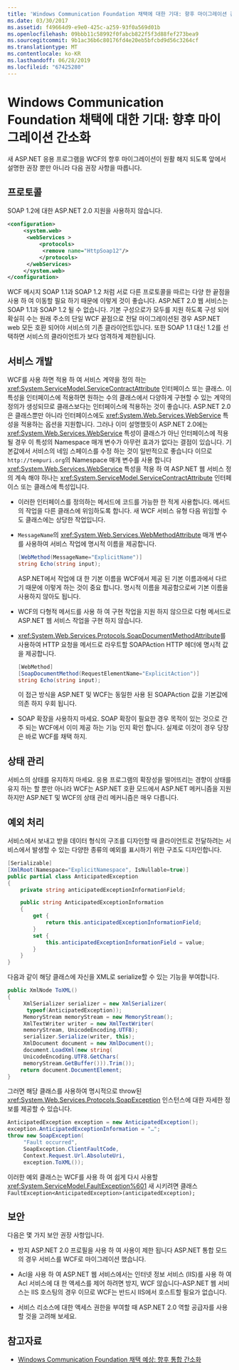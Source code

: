 ```yaml
---
title: 'Windows Communication Foundation 채택에 대한 기대: 향후 마이그레이션 간소화'
ms.date: 03/30/2017
ms.assetid: f49664d9-e9e0-425c-a259-93f0a569d01b
ms.openlocfilehash: 09bbb11c58992f0fabcb822f5f3d88fef273bea9
ms.sourcegitcommit: 9b1ac36b6c80176fd4e20eb5bfcbd9d56c3264cf
ms.translationtype: MT
ms.contentlocale: ko-KR
ms.lasthandoff: 06/28/2019
ms.locfileid: "67425280"
---
```

# <a name="anticipating-adopting-the-windows-communication-foundation-easing-future-migration"></a>Windows Communication Foundation 채택에 대한 기대: 향후 마이그레이션 간소화
새 ASP.NET 응용 프로그램을 WCF의 향후 마이그레이션이 원활 해지 되도록 앞에서 설명한 권장 뿐만 아니라 다음 권장 사항을 따릅니다.  
  
## <a name="protocols"></a>프로토콜  
 SOAP 1.2에 대한 ASP.NET 2.0 지원을 사용하지 않습니다.  
  
```xml  
<configuration>  
     <system.web>  
      <webServices >  
          <protocols>  
           <remove name="HttpSoap12"/>  
          </protocols>    
      </webServices>  
     </system.web>   
</configuration>  
```  
  
 WCF 메시지 SOAP 1.1과 SOAP 1.2 처럼 서로 다른 프로토콜을 따르는 다양 한 끝점을 사용 하 여 이동할 필요 하기 때문에 이렇게 것이 좋습니다. ASP.NET 2.0 웹 서비스는 SOAP 1.1과 SOAP 1.2 될 수 없습니다. 기본 구성으로가 모두를 지원 하도록 구성 되어 확실히 수는 원래 주소의 단일 WCF 끝점으로 전달 마이그레이션된 경우 ASP.NET web 모든 호환 되어야 서비스의 기존 클라이언트입니다. 또한 SOAP 1.1 대신 1.2를 선택하면 서비스의 클라이언트가 보다 엄격하게 제한됩니다.  
  
## <a name="service-development"></a>서비스 개발  
 WCF를 사용 하면 적용 하 여 서비스 계약을 정의 하는 <xref:System.ServiceModel.ServiceContractAttribute> 인터페이스 또는 클래스. 이 특성을 인터페이스에 적용하면 원하는 수의 클래스에서 다양하게 구현할 수 있는 계약의 정의가 생성되므로 클래스보다는 인터페이스에 적용하는 것이 좋습니다. ASP.NET 2.0은 클래스뿐만 아니라 인터페이스에도 <xref:System.Web.Services.WebService> 특성을 적용하는 옵션을 지원합니다. 그러나 이미 설명했듯이 ASP.NET 2.0에는 <xref:System.Web.Services.WebService> 특성이 클래스가 아닌 인터페이스에 적용될 경우 이 특성의 Namespace 매개 변수가 아무런 효과가 없다는 결점이 있습니다. 기본값에서 서비스의 네임 스페이스를 수정 하는 것이 일반적으로 좋습니다 이므로 `http://tempuri.org`의 Namespace 매개 변수를 사용 합니다 <xref:System.Web.Services.WebService> 특성을 적용 하 여 ASP.NET 웹 서비스 정의 계속 해야 하나는 <xref:System.ServiceModel.ServiceContractAttribute> 인터페이스 또는 클래스에 특성입니다.  
  
- 이러한 인터페이스를 정의하는 메서드에 코드를 가능한 한 적게 사용합니다. 메서드의 작업을 다른 클래스에 위임하도록 합니다. 새 WCF 서비스 유형 다음 위임할 수도 클래스에는 상당한 작업입니다.  
  
- `MessageName`의 <xref:System.Web.Services.WebMethodAttribute> 매개 변수를 사용하여 서비스 작업에 명시적 이름을 제공합니다.  
  
    ```csharp  
    [WebMethod(MessageName="ExplicitName")]  
    string Echo(string input);  
    ```  
  
     ASP.NET에서 작업에 대 한 기본 이름을 WCF에서 제공 된 기본 이름과에서 다르기 때문에 이렇게 하는 것이 중요 합니다. 명시적 이름을 제공함으로써 기본 이름을 사용하지 않아도 됩니다.  
  
- WCF의 다형적 메서드를 사용 하 여 구현 작업을 지원 하지 않으므로 다형 메서드로 ASP.NET 웹 서비스 작업을 구현 하지 않습니다.  
  
- <xref:System.Web.Services.Protocols.SoapDocumentMethodAttribute>를 사용하여 HTTP 요청을 메서드로 라우트할 SOAPAction HTTP 헤더에 명시적 값을 제공합니다.  
  
    ```csharp  
    [WebMethod]  
    [SoapDocumentMethod(RequestElementName="ExplicitAction")]  
    string Echo(string input);  
    ```  
  
     이 접근 방식을 ASP.NET 및 WCF는 동일한 사용 된 SOAPAction 값을 기본값에 의존 하지 우회 됩니다.  
  
- SOAP 확장을 사용하지 마세요. SOAP 확장이 필요한 경우 목적이 있는 것으로 간주 되는 WCF에서 이미 제공 하는 기능 인지 확인 합니다. 실제로 이것이 경우 당장은 바로 WCF를 채택 하지.  
  
## <a name="state-management"></a>상태 관리  
 서비스의 상태를 유지하지 마세요. 응용 프로그램의 확장성을 떨어뜨리는 경향이 상태를 유지 하는 할 뿐만 아니라 WCF는 ASP.NET 호환 모드에서 ASP.NET 메커니즘을 지원 하지만 ASP.NET 및 WCF의 상태 관리 메커니즘은 매우 다릅니다.  
  
## <a name="exception-handling"></a>예외 처리  
 서비스에서 보내고 받을 데이터 형식의 구조를 디자인할 때 클라이언트로 전달하려는 서비스에서 발생할 수 있는 다양한 종류의 예외를 표시하기 위한 구조도 디자인합니다.  
  
```csharp  
[Serializable]  
[XmlRoot(Namespace="ExplicitNamespace", IsNullable=true)]  
public partial class AnticipatedException 
{ 
    private string anticipatedExceptionInformationField;  

    public string AnticipatedExceptionInformation 
    {  
        get {   
            return this.anticipatedExceptionInformationField;  
        }  
        set {  
            this.anticipatedExceptionInformationField = value;  
        }  
    }  
}  
```  
  
 다음과 같이 해당 클래스에 자신을 XML로 serialize할 수 있는 기능을 부여합니다.  
  
```csharp  
public XmlNode ToXML()  
{  
     XmlSerializer serializer = new XmlSerializer(  
      typeof(AnticipatedException));  
     MemoryStream memoryStream = new MemoryStream();  
     XmlTextWriter writer = new XmlTextWriter(  
     memoryStream, UnicodeEncoding.UTF8);  
     serializer.Serialize(writer, this);  
     XmlDocument document = new XmlDocument();  
     document.LoadXml(new string(  
     UnicodeEncoding.UTF8.GetChars(  
     memoryStream.GetBuffer())).Trim());  
    return document.DocumentElement;  
}  
```  
  
 그러면 해당 클래스를 사용하여 명시적으로 throw된 <xref:System.Web.Services.Protocols.SoapException> 인스턴스에 대한 자세한 정보를 제공할 수 있습니다.  
  
```csharp  
AnticipatedException exception = new AnticipatedException();  
exception.AnticipatedExceptionInformation = "…";  
throw new SoapException(  
     "Fault occurred",  
     SoapException.ClientFaultCode,  
     Context.Request.Url.AbsoluteUri,  
     exception.ToXML());  
```  
  
 이러한 예외 클래스는 WCF를 사용 하 여 쉽게 다시 사용할 <xref:System.ServiceModel.FaultException%601> 새 시키려면 클래스 `FaultException<AnticipatedException>(anticipatedException);`  
  
## <a name="security"></a>보안  
 다음은 몇 가지 보안 권장 사항입니다.  
  
- 방지 ASP.NET 2.0 프로필을 사용 하 여 사용이 제한 됩니다 ASP.NET 통합 모드의 경우 서비스를 WCF로 마이그레이션 했습니다.  
  
- Acl을 사용 하 여 ASP.NET 웹 서비스에서는 인터넷 정보 서비스 (IIS)를 사용 하 여 Acl 서비스에 대 한 액세스를 제어 하려면 방지, WCF 않습니다-ASP.NET 웹 서비스는 IIS 호스팅의 경우 이므로 WCF는 반드시 IIS에서 호스트할 필요가 없습니다.  
  
- 서비스 리소스에 대한 액세스 권한을 부여할 때 ASP.NET 2.0 역할 공급자를 사용할 것을 고려해 보세요.  
  
## <a name="see-also"></a>참고자료

- [Windows Communication Foundation 채택 예상: 향후 통합 간소화](../../../../docs/framework/wcf/feature-details/anticipating-adopting-the-wcf-easing-future-integration.md)
